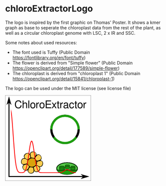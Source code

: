 # chloroExtractorLogo

The logo is inspired by the first graphic on Thomas' Poster.
It shows a kmer graph as base to seperate the chloroplast data from the
rest of the plant, as well as a circular chloroplast genome with LSC, 2 x IR and SSC.

Some notes about used resources:
- The font used is Tuffy (Public Domain https://fontlibrary.org/en/font/tuffy)
- The flower is derived from "Simple flower" (Public Domain https://openclipart.org/detail/177589/simple-flower)
- The chloroplast is derived from "chloroplast 1" (Public Domain https://openclipart.org/detail/15841/chloroplast-1)

The logo can be used under the MIT license (see license file)

![logo](logo.png)

